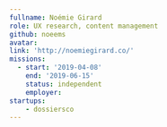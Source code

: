 ```yaml
---
fullname: Noémie Girard
role: UX research, content management
github: noeems
avatar: 
link: 'http://noemiegirard.co/'
missions: 
  - start: '2019-04-08' 
    end: '2019-06-15' 
    status: independent
    employer: 
startups: 
    - dossiersco
---
```

